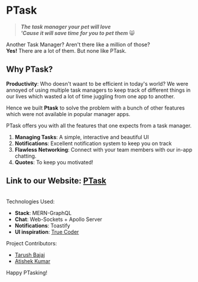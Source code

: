 # PTask

> **_The task manager your pet will love  
> 'Cause it will save time for you to pet them_** 😸

Another Task Manager? Aren't there like a million of those?  
**Yes!**
There are a lot of them. But none like PTask.

## Why PTask?

**Productivity**: Who doesn't waant to be efficient in today's world?
We were annoyed of using multiple task managers to keep track of different things in our lives which wasted a lot of time juggling from one app to another.

Hence we built **Ptask** to solve the problem with a bunch of other features which were not available in popular manager apps.

PTask offers you with all the features that one expects from a task manager.

1. **Managing Tasks**: A simple, interactive and beautiful UI
2. **Notifications**: Excellent notification system to keep you on track
3. **Flawless Networking**: Connect with your team members with our in-app chatting.
4. **Quotes**: To keep you motivated!

## Link to our Website: [PTask](https://ptask-app.herokuapp.com/)

<br>
Technologies Used:

- **Stack**: MERN-GraphQL
- **Chat**: Web-Sockets + Apollo Server
- **Notifications**: Toastify
- **UI inspiration**: [True Coder](https://www.youtube.com/c/TrueCoder)

Project Contributors:

- [Tarush Bajaj](https://github.com/Tarushfx)
- [Atishek Kumar](https://github.com/atishekk)

Happy PTasking!
